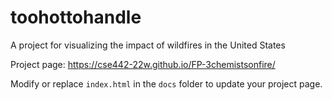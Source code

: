 # toohottohandle
A project for visualizing the impact of wildfires in the United States

Project page:  https://cse442-22w.github.io/FP-3chemistsonfire/

Modify or replace `index.html` in the `docs` folder to update your project page.
